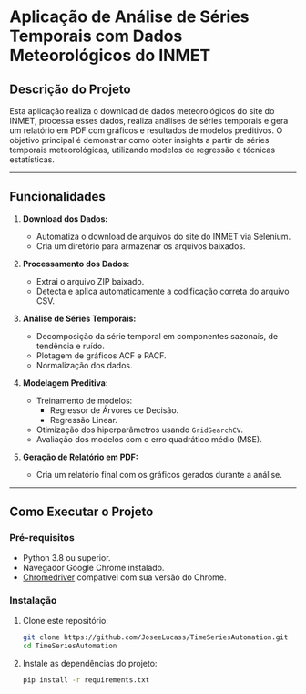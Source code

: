 # **Aplicação de Análise de Séries Temporais com Dados Meteorológicos do INMET**

## **Descrição do Projeto**
Esta aplicação realiza o download de dados meteorológicos do site do INMET, processa esses dados, realiza análises de séries temporais e gera um relatório em PDF com gráficos e resultados de modelos preditivos. O objetivo principal é demonstrar como obter insights a partir de séries temporais meteorológicas, utilizando modelos de regressão e técnicas estatísticas.

---

## **Funcionalidades**
1. **Download dos Dados:**
   - Automatiza o download de arquivos do site do INMET via Selenium.
   - Cria um diretório para armazenar os arquivos baixados.

2. **Processamento dos Dados:**
   - Extrai o arquivo ZIP baixado.
   - Detecta e aplica automaticamente a codificação correta do arquivo CSV.

3. **Análise de Séries Temporais:**
   - Decomposição da série temporal em componentes sazonais, de tendência e ruído.
   - Plotagem de gráficos ACF e PACF.
   - Normalização dos dados.

4. **Modelagem Preditiva:**
   - Treinamento de modelos:
     - Regressor de Árvores de Decisão.
     - Regressão Linear.
   - Otimização dos hiperparâmetros usando `GridSearchCV`.
   - Avaliação dos modelos com o erro quadrático médio (MSE).

5. **Geração de Relatório em PDF:**
   - Cria um relatório final com os gráficos gerados durante a análise.

---

## **Como Executar o Projeto**

### **Pré-requisitos**
- Python 3.8 ou superior.
- Navegador Google Chrome instalado.
- [Chromedriver](https://sites.google.com/chromium.org/driver/) compatível com sua versão do Chrome.

### **Instalação**
1. Clone este repositório:
   ```bash
   git clone https://github.com/JoseeLucass/TimeSeriesAutomation.git
   cd TimeSeriesAutomation


2. Instale as dependências do projeto:    
    ```bash
   pip install -r requirements.txt

   